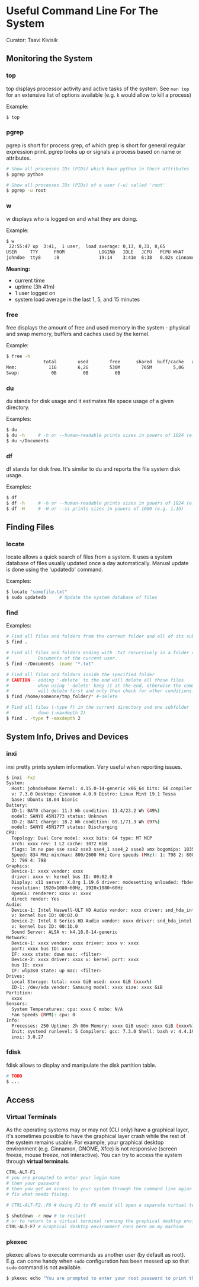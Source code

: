 # Useful Command Line For The System
Curator: Taavi Kivisik

## Monitoring the System

### top
top displays processor activity and active tasks of the system. See `man top` for an extensive list of options available (e.g. `k` would allow to kill a process)

Example:
```bash
$ top
```

### pgrep
pgrep is short for process grep, of which grep is short for general regular expression print. pgrep looks up or signals a process based on name or attributes.

```bash
# Show all processes IDs (PIDs) which have python in their attributes
$ pgrep python

# Show all processes IDs (PIDs) of a user (-u) called 'root'
$ pgrep -u root
```

### w
w displays who is logged on and what they are doing.

Example:
```bash
$ w
 22:55:47 up  3:41,  1 user,  load average: 0,13, 0,31, 0,65
USER     TTY      FROM             LOGIN@   IDLE   JCPU   PCPU WHAT
johndoe  tty8     :0               19:14    3:41m  6:38   0.82s cinnamon-session --session cinnamon
```

**Meaning:**
* current time
* uptime (3h 41m)
* 1 user logged on
* system load average in the last 1, 5, and 15 minutes

### free
free displays the amount of free and used memory in the system - physical and swap memory, buffers and caches used by the kernel.

Example:
```bash
$ free -h
              total        used        free      shared  buff/cache   available
Mem:            11G        6,2G        530M        765M        5,0G        4,2G
Swap:            0B          0B          0B
```

### du
du stands for disk usage and it estimates file space usage of a given directory.

Examples:
```bash
$ du
$ du -h     # -h or --human-readable prints sizes in powers of 1024 (e.g. 1023M)
$ du ~/Documents
```

### df
df stands for disk free. It's similar to du and reports the file system disk usage.

Examples:
```bash
$ df
$ df -h     # -h or --human-readable prints sizes in powers of 1024 (e.g. 1023M)
$ df -H     # -H or --si prints sizes in powers of 1000 (e.g. 1.1G)
```

## Finding Files

### locate

locate allows a quick search of files from a system. It uses a system database of files usually updated once a day automatically. Manual update is done using the 'updatedb' command.

Examples:
```bash
$ locate "somefile.txt"
$ sudo updatedb     # Update the system database of files
```

### find

Examples:
```bash
# Find all files and folders from the current folder and all of its subfolders
$ find .

# Find all files and folders ending with .txt recursively in a folder called
#           Documents of the current user.
$ find ~/Documents -iname "*.txt"

# Find all files and folders inside the specified folder
# CAUTION - adding '-delete' to the end will delete all those files
#         - when using '-delete' keep it at the end, otherwise the command
#           will delete first and only then check for other conditions.
$ find /home/someone/tmp_folder/* #-delete

# Find all files (-type f) in the current directory and one subfolder
#           down (-maxdepth 2)
$ find . -type f -maxdepth 2

```

## System Info, Drives and Devices

### inxi
inxi pretty prints system information. Very useful when reporting issues.

```bash
$ inxi -Fxz
System:
  Host: johndoehome Kernel: 4.15.0-14-generic x86_64 bits: 64 compiler: gcc
  v: 7.3.0 Desktop: Cinnamon 4.0.9 Distro: Linux Mint 19.1 Tessa
  base: Ubuntu 18.04 bionic
Battery:
  ID-1: BAT0 charge: 11.3 Wh condition: 11.4/23.2 Wh (49%)
  model: SANYO 45N1773 status: Unknown
  ID-2: BAT1 charge: 18.2 Wh condition: 69.1/71.3 Wh (97%)
  model: SANYO 45N1777 status: Discharging
CPU:
  Topology: Dual Core model: xxxx bits: 64 type: MT MCP
  arch: xxxx rev: 1 L2 cache: 3072 KiB
  flags: lm nx pae sse sse2 sse3 sse4_1 sse4_2 ssse3 vmx bogomips: 18357
  Speed: 834 MHz min/max: 800/2600 MHz Core speeds (MHz): 1: 798 2: 800
  3: 799 4: 798
Graphics:
  Device-1: xxxx vendor: xxxx
  driver: xxxx v: kernel bus ID: 00:02.0
  Display: x11 server: X.Org 1.19.6 driver: modesetting unloaded: fbdev,vesa
  resolution: 1920x1080~60Hz, 1920x1080~60Hz
  OpenGL: renderer: xxxx v: xxxx
  direct render: Yes
Audio:
  Device-1: Intel Haswell-ULT HD Audio vendor: xxxx driver: snd_hda_intel
  v: kernel bus ID: 00:03.0
  Device-2: Intel 8 Series HD Audio vendor: xxxx driver: snd_hda_intel
  v: kernel bus ID: 00:1b.0
  Sound Server: ALSA v: k4.18.0-14-generic
Network:
  Device-1: xxxx vendor: xxxx driver: xxxx v: xxxx
  port: xxxx bus ID: xxxx
  IF: xxxx state: down mac: <filter>
  Device-2: xxxx driver: xxxx v: kernel port: xxxx
  bus ID: xxxx
  IF: wlp3s0 state: up mac: <filter>
Drives:
  Local Storage: total: xxxx GiB used: xxxx GiB (xxxx%)
  ID-1: /dev/sda vendor: Samsung model: xxxx size: xxxx GiB
Partition:
  xxxx
Sensors:
  System Temperatures: cpu: xxxx C mobo: N/A
  Fan Speeds (RPM): cpu: 0
Info:
  Processes: 250 Uptime: 2h 00m Memory: xxxx GiB used: xxxx GiB (xxxx%)
  Init: systemd runlevel: 5 Compilers: gcc: 7.3.0 Shell: bash v: 4.4.19
  inxi: 3.0.27
```

### fdisk
fdisk allows to display and manipulate the disk partition table.

```bash
# TODO
$ ...
```

## Access

### Virtual Terminals

As the operating systems may or may not (CLI only) have a graphical layer, it's sometimes possible to have the graphical layer crash while the rest of the system remains usable. For example, your graphical desktop environment (e.g. Cinnamon, GNOME, Xfce) is not responsive (screen freeze, mouse freeze, not interactive). You can try to access the system through **virtual terminals**.

```bash
CTRL-ALT-F1
# you are prompted to enter your login name
# then your password
# then you get an access to your system through the command line agian
# fix what needs fixing.

# CTRL-ALT-F2..F6 # Using F1 to F6 would all open a separate virtual terminal

$ shutdown -r now # to restart
# or to return to a virtual terminal running the graphical desktop environment
CTRL-ALT-F7 # Graphical desktop environment runs here on my machine
```

### pkexec

pkexec allows to execute commands as another user (by default as root). E.g. can come handy when `sudo` configuration has been messed up so that `sudo` command is not available.

```bash
$ pkexec echo "You are prompted to enter your root password to print this message"
```
